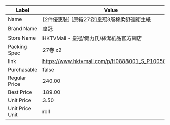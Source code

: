 | Label           | Value                                            |
| --------------- | ------------------------------------------------ |
| Name            | [2件優惠裝] [原箱27卷]皇冠3層棉柔舒適衛生紙                       |
| Brand Name      | 皇冠                                               |
| Store Name      | HKTVMall - 皇冠/健力氏/絲潔紙品官方網店                       |
| Packing Spec    | 27卷 x2                                           |
| link            | https://www.hktvmall.com/p/H0888001_S_P10050052A |
| Purchasable     | false                                            |
| Regular Price   | 240.00                                           |
| Best Price      | 189.00                                           |
| Unit Price      | 3.50                                             |
| Unit Price Unit | roll                                             |
